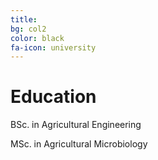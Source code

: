```yaml
---
title: 
bg: col2
color: black
fa-icon: university
---
```


# Education

<p> BSc. in Agricultural Engineering </p>
<p> MSc. in Agricultural Microbiology </p>